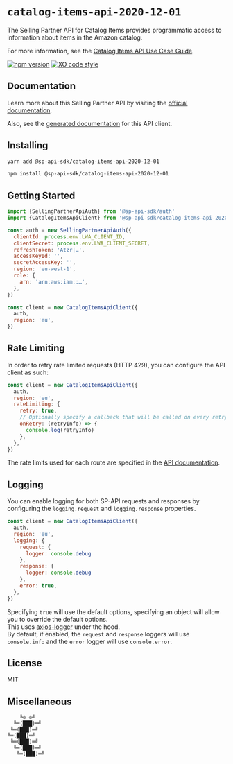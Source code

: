 # `catalog-items-api-2020-12-01`

The Selling Partner API for Catalog Items provides programmatic access to information about items in the Amazon catalog.

For more information, see the [Catalog Items API Use Case Guide](https://developer-docs.amazon.com/sp-api/docs/catalog-items-api-v2020-12-01-use-case-guide).

[![npm version](https://badgen.net/npm/v/@sp-api-sdk/catalog-items-api-2020-12-01)](https://www.npmjs.com/package/@sp-api-sdk/catalog-items-api-2020-12-01)
[![XO code style](https://badgen.net/badge/code%20style/XO/cyan)](https://github.com/xojs/xo)

## Documentation

Learn more about this Selling Partner API by visiting the [official documentation](https://developer-docs.amazon.com/sp-api/docs).

Also, see the [generated documentation](https://bizon.github.io/selling-partner-api-sdk/modules/_sp_api_sdk_catalog_items_api_2020_12_01.html) for this API client.

## Installing

```sh
yarn add @sp-api-sdk/catalog-items-api-2020-12-01
```

```sh
npm install @sp-api-sdk/catalog-items-api-2020-12-01
```

## Getting Started

```javascript
import {SellingPartnerApiAuth} from '@sp-api-sdk/auth'
import {CatalogItemsApiClient} from '@sp-api-sdk/catalog-items-api-2020-12-01'

const auth = new SellingPartnerApiAuth({
  clientId: process.env.LWA_CLIENT_ID,
  clientSecret: process.env.LWA_CLIENT_SECRET,
  refreshToken: 'Atzr|…',
  accessKeyId: '',
  secretAccessKey: '',
  region: 'eu-west-1',
  role: {
    arn: 'arn:aws:iam::…',
  },
})

const client = new CatalogItemsApiClient({
  auth,
  region: 'eu',
})
```

## Rate Limiting

In order to retry rate limited requests (HTTP 429), you can configure the API client as such:

```javascript
const client = new CatalogItemsApiClient({
  auth,
  region: 'eu',
  rateLimiting: {
    retry: true,
    // Optionally specify a callback that will be called on every retry.
    onRetry: (retryInfo) => {
      console.log(retryInfo)
    },
  },
})
```

The rate limits used for each route are specified in the [API documentation](https://developer-docs.amazon.com/sp-api/docs).

## Logging

You can enable logging for both SP-API requests and responses by configuring the `logging.request` and `logging.response` properties.

```javascript
const client = new CatalogItemsApiClient({
  auth,
  region: 'eu',
  logging: {
    request: {
      logger: console.debug
    },
    response: {
      logger: console.debug
    },
    error: true,
  },
})
```

Specifying `true` will use the default options, specifying an object will allow you to override the default options.  
This uses [axios-logger](https://github.com/hg-pyun/axios-logger) under the hood.  
By default, if enabled, the `request` and `response` loggers will use `console.info` and the `error` logger will use `console.error`.


## License

MIT

## Miscellaneous

```
    ╚⊙ ⊙╝
  ╚═(███)═╝
 ╚═(███)═╝
╚═(███)═╝
 ╚═(███)═╝
  ╚═(███)═╝
   ╚═(███)═╝
```
